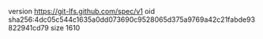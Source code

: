 version https://git-lfs.github.com/spec/v1
oid sha256:4dc05c544c1635a0dd073690c9528065d375a9769a42c21fabde93822941cd79
size 1610
